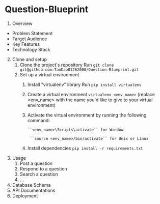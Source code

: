 # Question-Blueprint
1. Overview
  - Problem Statement
  - Target Audience
  - Key Features
  - Technology Stack
2. Clone and setup
    1. Clone the project's repository
        Run ``git clone git@github.com:TanDao01262000/Question-Blueprint.git``
    2. Set up a virtual environment
        1. Install "virtualenv" library
            Run ``pip install virtualenv``
        2. Create a virtual environment
            ``virtualenv <env_name>`` (replace <env_name> with the name you'd like to give to your virtual environment)
        3. Activate the virtual environment by running the following command:
        
               ``<env_name>\Scripts\activate`` for Window

                ``source <env_name>/bin/activate`` for Unix or Linux
        4. Install dependencies 
            ``pip install -r requirements.txt``
3. Usage
    1. Post a question
    2. Respond to a question
    3. Search a question
    4. ...
4. Database Schema
5. API Documentations
6. Deployment 
